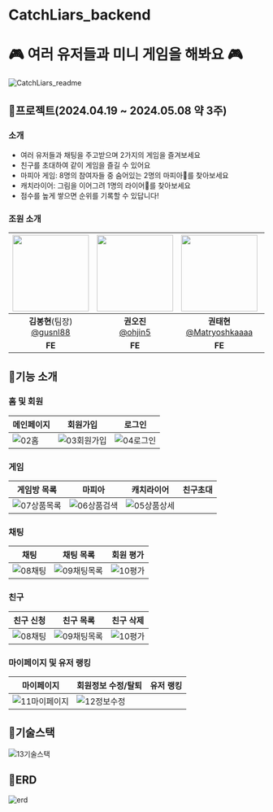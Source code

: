 # CatchLiars_backend
# 🎮 여러 유저들과 미니 게임을 해봐요 🎮
![CatchLiars_readme](https://github.com/devjoowon/BangBangGokGok/assets/124244074/0cee1210-ec30-472b-a9c0-7f4b8d9b5e48)

## 📌프로젝트(2024.04.19 ~ 2024.05.08 약 3주)
### 소개
- 여러 유저들과 채팅을 주고받으며 2가지의 게임을 즐겨보세요
- 친구를 초대하여 같이 게임을 즐길 수 있어요
- 마피아 게임: 8명의 참여자들 중 숨어있는 2명의 마피아👻를 찾아보세요
- 캐치라이어: 그림을 이어그려 1명의 라이어👻를 찾아보세요
- 점수를 높게 쌓으면 순위를 기록할 수 있답니다!

### 조원 소개
|<img src="https://avatars.githubusercontent.com/u/119268116?v=4" width="150" height="150"/>|<img src="https://avatars.githubusercontent.com/u/116572564?v=4" width="150" height="150"/>|<img src="https://avatars.githubusercontent.com/u/154948725?v=5" width="150" height="150"/>|<img src="https://avatars.githubusercontent.com/u/108084021?v=4" width="150" height="150"/>|<img src="https://avatars.githubusercontent.com/u/133863745?v=4" width="150" height="150"/>
|:-:|:-:|:-:|:-:|:-:|
|**김봉현**(팀장)<br/>[@gusnl88](https://github.com/gusnl88)|**권오진**<br/>[@ohjin5](https://github.com/ohjin5)|**권태현**<br/>[@Matryoshkaaaa](https://github.com/Matryoshkaaaa)|**김화영**<br/>[@dotoritoring](https://github.com/dotoritoring)|**문민아**<br/>[@MoonMinah](https://github.com/MoonMinah)
|**FE**|**FE**|**FE**|**BE**|**BE**|

## 📌기능 소개
### 홈 및 회원
|메인페이지|회원가입|로그인|
|------|---|---|
|![02홈](https://github.com/devjoowon/BangBangGokGok/assets/124244074/f9e26c54-640f-4db2-bb61-46a7f7e3690b)|![03회원가입](https://github.com/devjoowon/BangBangGokGok/assets/124244074/6c754fe5-bc20-48f5-9bf0-6d2e1f5b3913)|![04로그인](https://github.com/devjoowon/BangBangGokGok/assets/124244074/d49ce486-2cbe-4473-822a-45cec483b623)|

###  게임
|게임방 목록|마피아|캐치라이어|친구초대|
|------|---|---|---|
|![07상품목록](https://github.com/devjoowon/BangBangGokGok/assets/124244074/3481b766-2d45-44d5-99b2-a0d8f54dc80a)|![06상품검색](https://github.com/devjoowon/BangBangGokGok/assets/124244074/e1e93585-be6f-46f8-80cc-e4cf1074c25b)|![05상품상세](https://github.com/devjoowon/BangBangGokGok/assets/124244074/0c53bdb9-ba5b-486d-bf0a-ba6925e4b9f2)|

### 채팅
|채팅|채팅 목록|회원 평가|
|---|---|---|
|![08채팅](https://github.com/devjoowon/BangBangGokGok/assets/124244074/94842fd6-79e8-4289-91bc-edb8b870aff7)|![09채팅목록](https://github.com/dotoritoring/BangBangGokGok/assets/108084021/a0bd4bc3-a0a7-4551-900a-446b22c71362)|![10평가](https://github.com/devjoowon/BangBangGokGok/assets/124244074/7252bbc5-8a99-40d0-97bb-1635861c5810)|

### 친구
|친구 신청|친구 목록|친구 삭제|
|------|---|---|
|![08채팅](https://github.com/devjoowon/BangBangGokGok/assets/124244074/94842fd6-79e8-4289-91bc-edb8b870aff7)|![09채팅목록](https://github.com/dotoritoring/BangBangGokGok/assets/108084021/a0bd4bc3-a0a7-4551-900a-446b22c71362)|![10평가](https://github.com/devjoowon/BangBangGokGok/assets/124244074/7252bbc5-8a99-40d0-97bb-1635861c5810)|


### 마이페이지 및 유저 랭킹
|마이페이지|회원정보 수정/탈퇴|유저 랭킹|
|------|---|---|
|![11마이페이지](https://github.com/devjoowon/BangBangGokGok/assets/124244074/925c0383-2994-48aa-b3c5-f4def8b088ae)|![12정보수정](https://github.com/devjoowon/BangBangGokGok/assets/124244074/2157c423-2e39-47ac-9a26-4bb3e3e4c677)|

## 📌기술스택
![13기술스택](https://github.com/gusnl88/CatchLiars_backend/assets/108084021/5492dc47-fd23-402c-becf-75db875ae3d0)


## 📌ERD
![erd](https://github.com/gusnl88/CatchLiars_backend/assets/108084021/2a7da73f-cec8-4296-8b24-a4651f8a5472)

